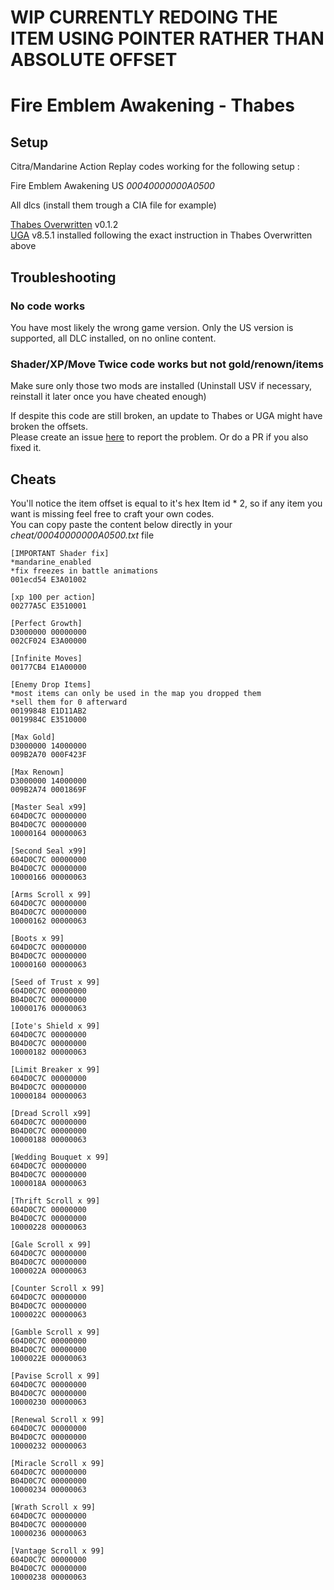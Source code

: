 # WIP CURRENTLY REDOING THE ITEM USING POINTER RATHER THAN ABSOLUTE OFFSET


# Fire Emblem Awakening - Thabes

## Setup
Citra/Mandarine Action Replay codes working for the following setup : 

Fire Emblem Awakening US  *00040000000A0500*

All dlcs (install them trough a CIA file for example)

[Thabes Overwritten](https://gamebanana.com/mods/555858) v0.1.2              
[UGA](https://gamebanana.com/mods/424187) v8.5.1 installed following the exact instruction in Thabes Overwritten above     

## Troubleshooting
### No code works
You have most likely the wrong game version. Only the US version is supported, all DLC installed, on no online content.

### Shader/XP/Move Twice code works but not gold/renown/items 
Make sure only those two mods are installed (Uninstall USV if necessary, reinstall it later once you have cheated enough)      
             
If despite this code are still broken, an update to Thabes or UGA might have broken the offsets.            
Please create an issue [here](https://github.com/Nokhal/Citra-ArCodes/issues) to report the problem. Or do a PR if you also fixed it.

## Cheats
You'll notice the item offset is equal to it's hex Item id * 2, so if any item you want is missing feel free to craft your own codes.           
You can copy paste the content below directly in your *cheat/00040000000A0500.txt* file


     
    [IMPORTANT Shader fix]
    *mandarine_enabled
    *fix freezes in battle animations
    001ecd54 E3A01002
    
    [xp 100 per action]
    00277A5C E3510001
        
    [Perfect Growth]
    D3000000 00000000
    002CF024 E3A00000
    
    [Infinite Moves]
    00177CB4 E1A00000
    
    [Enemy Drop Items]
    *most items can only be used in the map you dropped them
    *sell them for 0 afterward
    00199848 E1D11AB2
    0019984C E3510000
    
    [Max Gold]
    D3000000 14000000
    009B2A70 000F423F
    
    [Max Renown]
    D3000000 14000000
    009B2A74 0001869F
    
    [Master Seal x99]
    604D0C7C 00000000
    B04D0C7C 00000000
    10000164 00000063
    
    [Second Seal x99]
    604D0C7C 00000000
    B04D0C7C 00000000
    10000166 00000063
    
    [Arms Scroll x 99]
    604D0C7C 00000000
    B04D0C7C 00000000
    10000162 00000063
    
    [Boots x 99]
    604D0C7C 00000000
    B04D0C7C 00000000
    10000160 00000063
    
    [Seed of Trust x 99]
    604D0C7C 00000000
    B04D0C7C 00000000
    10000176 00000063
    
    [Iote's Shield x 99]
    604D0C7C 00000000
    B04D0C7C 00000000
    10000182 00000063
    
    [Limit Breaker x 99]
    604D0C7C 00000000
    B04D0C7C 00000000
    10000184 00000063
    
    [Dread Scroll x99]
    604D0C7C 00000000
    B04D0C7C 00000000
    10000188 00000063
    
    [Wedding Bouquet x 99]
    604D0C7C 00000000
    B04D0C7C 00000000
    1000018A 00000063
    
    [Thrift Scroll x 99]
    604D0C7C 00000000
    B04D0C7C 00000000
    10000228 00000063
    
    [Gale Scroll x 99]
    604D0C7C 00000000
    B04D0C7C 00000000
    1000022A 00000063
    
    [Counter Scroll x 99]
    604D0C7C 00000000
    B04D0C7C 00000000
    1000022C 00000063
    
    [Gamble Scroll x 99]
    604D0C7C 00000000
    B04D0C7C 00000000
    1000022E 00000063
    
    [Pavise Scroll x 99]
    604D0C7C 00000000
    B04D0C7C 00000000
    10000230 00000063
    
    [Renewal Scroll x 99]
    604D0C7C 00000000
    B04D0C7C 00000000
    10000232 00000063
    
    [Miracle Scroll x 99]
    604D0C7C 00000000
    B04D0C7C 00000000
    10000234 00000063
    
    [Wrath Scroll x 99]
    604D0C7C 00000000
    B04D0C7C 00000000
    10000236 00000063
    
    [Vantage Scroll x 99]
    604D0C7C 00000000
    B04D0C7C 00000000
    10000238 00000063



